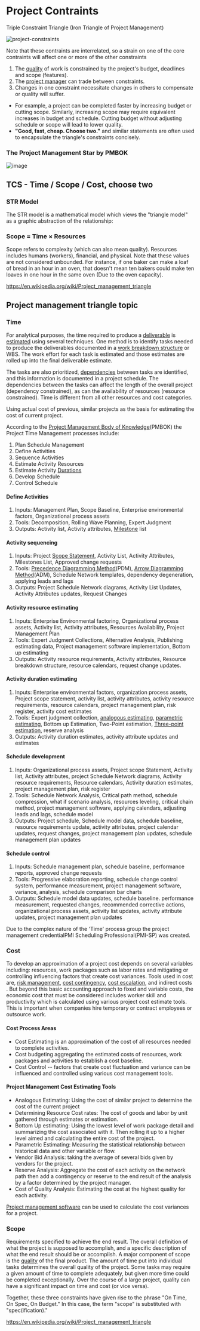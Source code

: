 # Project Contraints

Triple Constraint Triangle (Iron Triangle of Project Management)

![project-constraints](../../media/Pasted%20image%2020231123121945.jpg)

Note that these contraints are interrelated, so a strain on one of the core contraints will affect one or more of the other constraints

1. The [quality](https://en.wikipedia.org/wiki/Quality_(business)) of work is constrained by the project's budget, deadlines and scope (features).
2. The [project manager](https://en.wikipedia.org/wiki/Project_manager) can trade between constraints.
3. Changes in one constraint necessitate changes in others to compensate or quality will suffer.

- For example, a project can be completed faster by increasing budget or cutting scope. Similarly, increasing scope may require equivalent increases in budget and schedule. Cutting budget without adjusting schedule or scope will lead to lower quality.
- **"Good, fast, cheap. Choose two."** and similar statements are often used to encapsulate the triangle's constraints concisely.

### The Project Management Star by PMBOK

![image](../../media/Project-Management_Project-Contraints-image2.jpg)

## TCS - Time / Scope / Cost, choose two

### STR Model

The STR model is a mathematical model which views the "triangle model" as a graphic abstraction of the relationship:

### Scope = Time × Resources

Scope refers to complexity (which can also mean quality). Resources includes humans (workers), financial, and physical. Note that these values are not considered unbounded. For instance, if one baker can make a loaf of bread in an hour in an oven, that doesn't mean ten bakers could make ten loaves in one hour in the same oven (Due to the oven capacity).

https://en.wikipedia.org/wiki/Project_management_triangle

## Project management triangle topic

### Time

For analytical purposes, the time required to produce a [deliverable](https://en.wikipedia.org/wiki/Deliverable) is [estimated](https://en.wikipedia.org/wiki/Estimation_(project_management)) using several techniques. One method is to identify tasks needed to produce the deliverables documented in a [work breakdown structure](https://en.wikipedia.org/wiki/Work_breakdown_structure) or WBS. The work effort for each task is estimated and those estimates are rolled up into the final deliverable estimate.

The tasks are also prioritized, [dependencies](https://en.wikipedia.org/wiki/Dependency_(project_management)) between tasks are identified, and this information is documented in a project schedule. The dependencies between the tasks can affect the length of the overall project (dependency constrained), as can the availability of resources (resource constrained). Time is different from all other resources and cost categories.

Using actual cost of previous, similar projects as the basis for estimating the cost of current project.

According to the [Project Management Body of Knowledge](https://en.wikipedia.org/wiki/Project_Management_Body_of_Knowledge)(PMBOK) the Project Time Management processes include:

1. Plan Schedule Management
2. Define Activities
3. Sequence Activities
4. Estimate Activity Resources
5. Estimate Activity [Durations](https://en.wikipedia.org/wiki/Duration_(project_management))
6. Develop Schedule
7. Control Schedule

#### Define Activities

1. Inputs: Management Plan, Scope Baseline, Enterprise environmental factors, Organizational process assets
2. Tools: Decomposition, Rolling Wave Planning, Expert Judgment
3. Outputs: Activity list, Activity attributes, [Milestone](https://en.wikipedia.org/wiki/Milestone_(project_management)) list

#### Activity sequencing

1. Inputs: Project [Scope Statement](https://en.wikipedia.org/wiki/Scope_Statement), Activity List, Activity Attributes, Milestones List, Approved change requests
2. Tools: [Precedence Diagramming Method](https://en.wikipedia.org/wiki/Precedence_Diagramming_Method)(PDM), [Arrow Diagramming Method](https://en.wikipedia.org/wiki/Arrow_Diagramming_Method)(ADM), Schedule Network templates, dependency degeneration, applying leads and lags
3. Outputs: Project Schedule Network diagrams, Activity List Updates, Activity Attributes updates, Request Changes

#### Activity resource estimating

1. Inputs: Enterprise Environmental factoring, Organizational process assets, Activity list, Activity attributes, Resources Availability, Project Management Plan
2. Tools: Expert Judgment Collections, Alternative Analysis, Publishing estimating data, Project management software implementation, Bottom up estimating
3. Outputs: Activity resource requirements, Activity attributes, Resource breakdown structure, resource calendars, request change updates.

#### Activity duration estimating

1. Inputs: Enterprise environmental factors, organization process assets, Project scope statement, activity list, activity attributes, activity resource requirements, resource calendars, project management plan, risk register, activity cost estimates
2. Tools: Expert judgment collection, [analogous estimating](https://en.wikipedia.org/w/index.php?title=Analogous_estimating&action=edit&redlink=1), [parametric estimating](https://en.wikipedia.org/wiki/Parametric_estimating), Bottom up Estimation, Two-Point estimation, [Three-point estimation](https://en.wikipedia.org/wiki/Three-point_estimation), reserve analysis
3. Outputs: Activity duration estimates, activity attribute updates and estimates

#### Schedule development

1. Inputs: Organizational process assets, Project scope Statement, Activity list, Activity attributes, project Schedule Network diagrams, Activity resource requirements, Resource calendars, Activity duration estimates, project management plan, risk register
2. Tools: Schedule Network Analysis, Critical path method, schedule compression, what if scenario analysis, resources leveling, critical chain method, project management software, applying calendars, adjusting leads and lags, schedule model
3. Outputs: Project schedule, Schedule model data, schedule baseline, resource requirements update, activity attributes, project calendar updates, request changes, project management plan updates, schedule management plan updates

#### Schedule control

1. Inputs: Schedule management plan, schedule baseline, performance reports, approved change requests
2. Tools: Progressive elaboration reporting, schedule change control system, performance measurement, project management software, variance, analysis, schedule comparison bar charts
3. Outputs: Schedule model data updates, schedule baseline. performance measurement, requested changes, recommended corrective actions, organizational process assets, activity list updates, activity attribute updates, project management plan updates

Due to the complex nature of the 'Time' process group the project management credentialPMI Scheduling Professional(PMI-SP) was created.

### Cost

To develop an approximation of a project cost depends on several variables including: resources, work packages such as labor rates and mitigating or controlling influencing factors that create cost variances. Tools used in cost are, [risk management](https://en.wikipedia.org/wiki/Risk_management), [cost contingency](https://en.wikipedia.org/wiki/Cost_contingency), [cost escalation](https://en.wikipedia.org/wiki/Cost_escalation), and indirect costs . But beyond this basic accounting approach to fixed and variable costs, the economic cost that must be considered includes worker skill and productivity which is calculated using various project cost estimate tools. This is important when companies hire temporary or contract employees or outsource work.

#### Cost Process Areas

- Cost Estimating is an approximation of the cost of all resources needed to complete activities.
- Cost budgeting aggregating the estimated costs of resources, work packages and activities to establish a cost baseline.
- Cost Control -- factors that create cost fluctuation and variance can be influenced and controlled using various cost management tools.

#### Project Management Cost Estimating Tools

- Analogous Estimating: Using the cost of similar project to determine the cost of the current project
- Determining Resource Cost rates: The cost of goods and labor by unit gathered through estimates or estimation.
- Bottom Up estimating: Using the lowest level of work package detail and summarizing the cost associated with it. Then rolling it up to a higher level aimed and calculating the entire cost of the project.
- Parametric Estimating: Measuring the statistical relationship between historical data and other variable or flow.
- Vendor Bid Analysis: taking the average of several bids given by vendors for the project.
- Reserve Analysis: Aggregate the cost of each activity on the network path then add a contingency or reserve to the end result of the analysis by a factor determined by the project manager.
- Cost of Quality Analysis: Estimating the cost at the highest quality for each activity.

[Project management software](https://en.wikipedia.org/wiki/Project_management_software) can be used to calculate the cost variances for a project.

### Scope

Requirements specified to achieve the end result. The overall definition of what the project is supposed to accomplish, and a specific description of what the end result should be or accomplish. A major component of scope is the [quality](https://en.wikipedia.org/wiki/Quality_(business)) of the final product. The amount of time put into individual tasks determines the overall quality of the project. Some tasks may require a given amount of time to complete adequately, but given more time could be completed exceptionally. Over the course of a large project, quality can have a significant impact on time and cost (or vice versa).

Together, these three constraints have given rise to the phrase "On Time, On Spec, On Budget." In this case, the term "scope" is substituted with "spec(ification)."

https://en.wikipedia.org/wiki/Project_management_triangle

